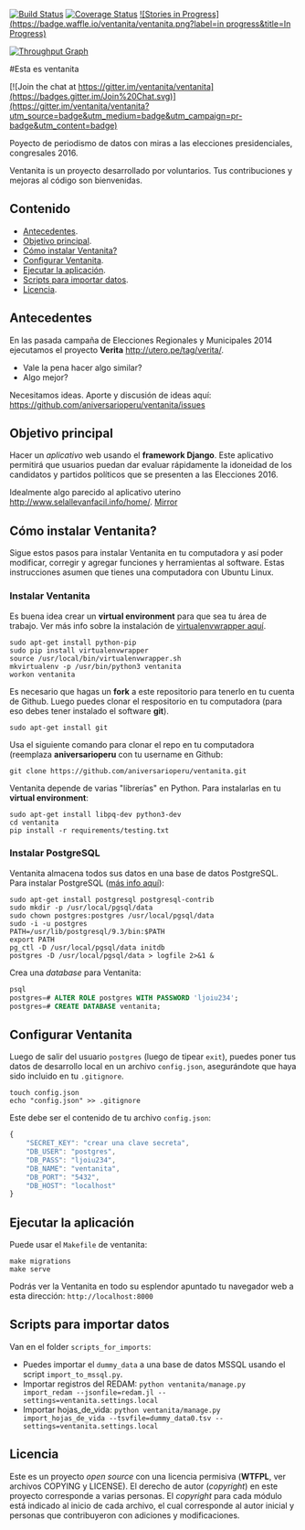[![Build Status](https://travis-ci.org/ventanita/ventanita.svg?branch=master)](https://travis-ci.org/ventanita/ventanita)
[![Coverage Status](https://coveralls.io/repos/ventanita/ventanita/badge.svg)](https://coveralls.io/r/ventanita/ventanita)
[![Stories in Progress](https://badge.waffle.io/ventanita/ventanita.png?label=in progress&title=In Progress)](https://waffle.io/ventanita/ventanita)

[![Throughput Graph](https://graphs.waffle.io/ventanita/ventanita/throughput.svg)](https://waffle.io/ventanita/ventanita/metrics)

#Esta es ventanita

[![Join the chat at https://gitter.im/ventanita/ventanita](https://badges.gitter.im/Join%20Chat.svg)](https://gitter.im/ventanita/ventanita?utm_source=badge&utm_medium=badge&utm_campaign=pr-badge&utm_content=badge)

Poyecto de periodismo de datos con miras a las elecciones presidenciales,
congresales 2016.

Ventanita is un proyecto desarrollado por voluntarios. Tus contribuciones y mejoras
al código son bienvenidas.

## Contenido
* [Antecedentes](#antecedentes).
* [Objetivo principal](#objetivo-principal).
* [Cómo instalar Ventanita?](#cómo-instalar-ventanita)
* [Configurar Ventanita](#configurar-ventanita).
* [Ejecutar la aplicación](#ejecutar-la-aplicación).
* [Scripts para importar datos](#scripts-para-importar-datos).
* [Licencia](#licencia).

## Antecedentes
En las pasada campaña de Elecciones Regionales y Municipales 2014 ejecutamos el
proyecto **Verita** <http://utero.pe/tag/verita/>.

* Vale la pena hacer algo similar?
* Algo mejor?

Necesitamos ideas. Aporte y discusión de ideas aquí:
<https://github.com/aniversarioperu/ventanita/issues>

## Objetivo principal
Hacer un *aplicativo* web usando el **framework Django**. Este aplicativo permitirá 
que usuarios puedan dar evaluar rápidamente la idoneidad de los candidatos y
partidos políticos que se presenten a las Elecciones 2016.

Idealmente algo parecido al aplicativo uterino <http://www.selallevanfacil.info/home/>. [Mirror](https://web.archive.org/web/20131125011350/http://www.selallevanfacil.info/home/)


## Cómo instalar Ventanita?
Sigue estos pasos para instalar Ventanita en tu computadora y así poder modificar, corregir y agregar
funciones y herramientas al software. Estas instrucciones asumen que tienes una computadora con 
Ubuntu Linux.

### Instalar Ventanita
Es buena idea crear un **virtual environment** para que sea tu área de trabajo. Ver más info sobre
la instalación de [virtualenvwrapper aquí](https://virtualenvwrapper.readthedocs.org/en/latest/).

```shell
sudo apt-get install python-pip
sudo pip install virtualenvwrapper
source /usr/local/bin/virtualenvwrapper.sh
mkvirtualenv -p /usr/bin/python3 ventanita
workon ventanita
```

Es necesario que hagas un **fork** a este repositorio para tenerlo en tu cuenta de Github. Luego 
puedes clonar el respositorio en tu computadora (para eso debes tener instalado el software **git**).

```shell
sudo apt-get install git
```

Usa el siguiente comando para clonar el repo en tu computadora (reemplaza **aniversarioperu** con
tu username en Github:

```shell
git clone https://github.com/aniversarioperu/ventanita.git
```

Ventanita depende de varias "librerías" en Python. Para instalarlas en tu **virtual environment**:
```shell
sudo apt-get install libpq-dev python3-dev
cd ventanita
pip install -r requirements/testing.txt
```

### Instalar PostgreSQL
Ventanita almacena todos sus datos en una base de datos PostgreSQL. 
Para instalar PostgreSQL ([más info aquí](http://www.postgresql.org/docs/9.3/static/creating-cluster.html)):

```shell
sudo apt-get install postgresql postgresql-contrib
sudo mkdir -p /usr/local/pgsql/data
sudo chown postgres:postgres /usr/local/pgsql/data
sudo -i -u postgres
PATH=/usr/lib/postgresql/9.3/bin:$PATH
export PATH
pg_ctl -D /usr/local/pgsql/data initdb
postgres -D /usr/local/pgsql/data > logfile 2>&1 &
```

Crea una *database* para Ventanita:
```sql
psql
postgres=# ALTER ROLE postgres WITH PASSWORD 'ljoiu234';
postgres=# CREATE DATABASE ventanita;
```

## Configurar Ventanita
Luego de salir del usuario ``postgres`` (luego de tipear ``exit``), puedes poner tus datos de
desarrollo local en un archivo ``config.json``, asegurándote que haya sido incluido en tu
``.gitignore``.

```shell
touch config.json
echo "config.json" >> .gitignore
```

Este debe ser el contenido de tu archivo ``config.json``:

```javascript
{
    "SECRET_KEY": "crear una clave secreta",
    "DB_USER": "postgres",
    "DB_PASS": "ljoiu234",
    "DB_NAME": "ventanita",
    "DB_PORT": "5432",
    "DB_HOST": "localhost"
}
```

## Ejecutar la aplicación
Puede usar el ``Makefile`` de ventanita:

```shell
make migrations
make serve
```

Podrás ver la Ventanita en todo su esplendor apuntado tu navegador web a esta dirección:
``http://localhost:8000``

## Scripts para importar datos
Van en el folder ``scripts_for_imports``:

* Puedes importar el ``dummy_data`` a una base de datos MSSQL usando el script
  ``import_to_mssql.py``.
* Importar registros del REDAM: 
  ``python ventanita/manage.py import_redam --jsonfile=redam.jl --settings=ventanita.settings.local``
* Importar hojas_de_vida: 
  ``python ventanita/manage.py import_hojas_de_vida --tsvfile=dummy_data0.tsv --settings=ventanita.settings.local``
  
## Licencia
Este es un proyecto *open source* con una licencia permisiva (**WTFPL**, ver archivos
COPYING y LICENSE).
El derecho de autor (*copyright*) en este proyecto corresponde a varias personas.
El *copyright* para cada módulo está indicado al inicio de cada archivo, el cual
corresponde al autor inicial y personas que contribuyeron con adiciones y modificaciones.
